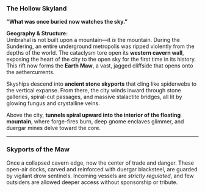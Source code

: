 ### The Hollow Skyland

**“What was once buried now watches the sky.”**

**Geography & Structure:**  
Umbrahal is not built upon a mountain—it _is_ the mountain. During the Sundering, an entire underground metropolis was ripped violently from the depths of the world. The cataclysm tore open its **western cavern wall**, exposing the heart of the city to the open sky for the first time in its history. This rift now forms the **Earth Maw**, a vast, jagged cliffside that opens onto the aethercurrents.

Skyships descend into **ancient stone skyports** that cling like spiderwebs to the vertical expanse. From there, the city winds inward through stone galleries, spiral-cut passages, and massive stalactite bridges, all lit by glowing fungus and crystalline veins.

Above the city, **tunnels spiral upward into the interior of the floating mountain**, where forge-fires burn, deep gnome enclaves glimmer, and duergar mines delve toward the core.

---

### **Skyports of the Maw**

Once a collapsed cavern edge, now the center of trade and danger. These open-air docks, carved and reinforced with duergar blacksteel, are guarded by vigilant drow sentinels. Incoming vessels are _strictly regulated_, and few outsiders are allowed deeper access without sponsorship or tribute.
